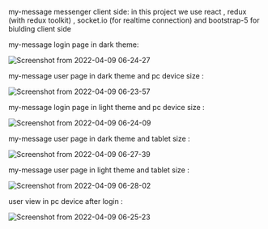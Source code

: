 my-message messenger client side:
in this project we use react , redux (with redux toolkit) , socket.io (for realtime connection) and bootstrap-5 for biulding client side

my-message login page in dark theme:

![Screenshot from 2022-04-09 06-24-27](https://user-images.githubusercontent.com/76553715/162552154-d840cb00-9d5c-4c35-aea3-ac9ca5ad5ca9.png)

my-message user page in dark theme and pc device size :

![Screenshot from 2022-04-09 06-23-57](https://user-images.githubusercontent.com/76553715/162552252-76b0d8c1-4fdc-489f-be11-d0d756bbb763.png)

my-message login page in light theme and pc device size :

![Screenshot from 2022-04-09 06-24-09](https://user-images.githubusercontent.com/76553715/162552389-75ebf1a7-cd15-467c-b547-86e4f7887d6c.png)

my-message user page in dark theme and tablet size :

![Screenshot from 2022-04-09 06-27-39](https://user-images.githubusercontent.com/76553715/162552429-e17499aa-8063-4e86-afaa-aaadd319b072.png)

my-message user page in light theme and tablet size :

![Screenshot from 2022-04-09 06-28-02](https://user-images.githubusercontent.com/76553715/162552531-7b5646ba-8399-4879-b2cb-9fdfb4728f80.png)

user view in pc device after login :

![Screenshot from 2022-04-09 06-25-23](https://user-images.githubusercontent.com/76553715/162552549-f01a1339-e18a-40d6-9783-e96254ea9d46.png)
